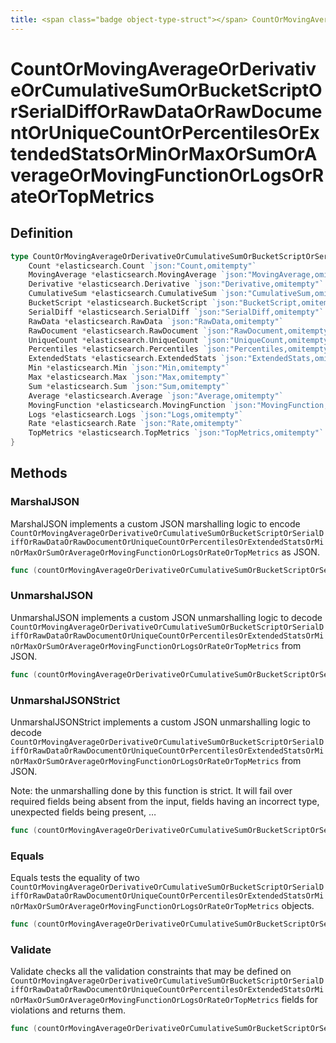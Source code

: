 ```yaml
---
title: <span class="badge object-type-struct"></span> CountOrMovingAverageOrDerivativeOrCumulativeSumOrBucketScriptOrSerialDiffOrRawDataOrRawDocumentOrUniqueCountOrPercentilesOrExtendedStatsOrMinOrMaxOrSumOrAverageOrMovingFunctionOrLogsOrRateOrTopMetrics
---
```

# <span class="badge object-type-struct"></span> CountOrMovingAverageOrDerivativeOrCumulativeSumOrBucketScriptOrSerialDiffOrRawDataOrRawDocumentOrUniqueCountOrPercentilesOrExtendedStatsOrMinOrMaxOrSumOrAverageOrMovingFunctionOrLogsOrRateOrTopMetrics

## Definition

```go
type CountOrMovingAverageOrDerivativeOrCumulativeSumOrBucketScriptOrSerialDiffOrRawDataOrRawDocumentOrUniqueCountOrPercentilesOrExtendedStatsOrMinOrMaxOrSumOrAverageOrMovingFunctionOrLogsOrRateOrTopMetrics struct {
    Count *elasticsearch.Count `json:"Count,omitempty"`
    MovingAverage *elasticsearch.MovingAverage `json:"MovingAverage,omitempty"`
    Derivative *elasticsearch.Derivative `json:"Derivative,omitempty"`
    CumulativeSum *elasticsearch.CumulativeSum `json:"CumulativeSum,omitempty"`
    BucketScript *elasticsearch.BucketScript `json:"BucketScript,omitempty"`
    SerialDiff *elasticsearch.SerialDiff `json:"SerialDiff,omitempty"`
    RawData *elasticsearch.RawData `json:"RawData,omitempty"`
    RawDocument *elasticsearch.RawDocument `json:"RawDocument,omitempty"`
    UniqueCount *elasticsearch.UniqueCount `json:"UniqueCount,omitempty"`
    Percentiles *elasticsearch.Percentiles `json:"Percentiles,omitempty"`
    ExtendedStats *elasticsearch.ExtendedStats `json:"ExtendedStats,omitempty"`
    Min *elasticsearch.Min `json:"Min,omitempty"`
    Max *elasticsearch.Max `json:"Max,omitempty"`
    Sum *elasticsearch.Sum `json:"Sum,omitempty"`
    Average *elasticsearch.Average `json:"Average,omitempty"`
    MovingFunction *elasticsearch.MovingFunction `json:"MovingFunction,omitempty"`
    Logs *elasticsearch.Logs `json:"Logs,omitempty"`
    Rate *elasticsearch.Rate `json:"Rate,omitempty"`
    TopMetrics *elasticsearch.TopMetrics `json:"TopMetrics,omitempty"`
}
```
## Methods

### <span class="badge object-method"></span> MarshalJSON

MarshalJSON implements a custom JSON marshalling logic to encode `CountOrMovingAverageOrDerivativeOrCumulativeSumOrBucketScriptOrSerialDiffOrRawDataOrRawDocumentOrUniqueCountOrPercentilesOrExtendedStatsOrMinOrMaxOrSumOrAverageOrMovingFunctionOrLogsOrRateOrTopMetrics` as JSON.

```go
func (countOrMovingAverageOrDerivativeOrCumulativeSumOrBucketScriptOrSerialDiffOrRawDataOrRawDocumentOrUniqueCountOrPercentilesOrExtendedStatsOrMinOrMaxOrSumOrAverageOrMovingFunctionOrLogsOrRateOrTopMetrics *CountOrMovingAverageOrDerivativeOrCumulativeSumOrBucketScriptOrSerialDiffOrRawDataOrRawDocumentOrUniqueCountOrPercentilesOrExtendedStatsOrMinOrMaxOrSumOrAverageOrMovingFunctionOrLogsOrRateOrTopMetrics) MarshalJSON() ([]byte, error)
```

### <span class="badge object-method"></span> UnmarshalJSON

UnmarshalJSON implements a custom JSON unmarshalling logic to decode `CountOrMovingAverageOrDerivativeOrCumulativeSumOrBucketScriptOrSerialDiffOrRawDataOrRawDocumentOrUniqueCountOrPercentilesOrExtendedStatsOrMinOrMaxOrSumOrAverageOrMovingFunctionOrLogsOrRateOrTopMetrics` from JSON.

```go
func (countOrMovingAverageOrDerivativeOrCumulativeSumOrBucketScriptOrSerialDiffOrRawDataOrRawDocumentOrUniqueCountOrPercentilesOrExtendedStatsOrMinOrMaxOrSumOrAverageOrMovingFunctionOrLogsOrRateOrTopMetrics *CountOrMovingAverageOrDerivativeOrCumulativeSumOrBucketScriptOrSerialDiffOrRawDataOrRawDocumentOrUniqueCountOrPercentilesOrExtendedStatsOrMinOrMaxOrSumOrAverageOrMovingFunctionOrLogsOrRateOrTopMetrics) UnmarshalJSON(raw []byte) error
```

### <span class="badge object-method"></span> UnmarshalJSONStrict

UnmarshalJSONStrict implements a custom JSON unmarshalling logic to decode `CountOrMovingAverageOrDerivativeOrCumulativeSumOrBucketScriptOrSerialDiffOrRawDataOrRawDocumentOrUniqueCountOrPercentilesOrExtendedStatsOrMinOrMaxOrSumOrAverageOrMovingFunctionOrLogsOrRateOrTopMetrics` from JSON.

Note: the unmarshalling done by this function is strict. It will fail over required fields being absent from the input, fields having an incorrect type, unexpected fields being present, …

```go
func (countOrMovingAverageOrDerivativeOrCumulativeSumOrBucketScriptOrSerialDiffOrRawDataOrRawDocumentOrUniqueCountOrPercentilesOrExtendedStatsOrMinOrMaxOrSumOrAverageOrMovingFunctionOrLogsOrRateOrTopMetrics *CountOrMovingAverageOrDerivativeOrCumulativeSumOrBucketScriptOrSerialDiffOrRawDataOrRawDocumentOrUniqueCountOrPercentilesOrExtendedStatsOrMinOrMaxOrSumOrAverageOrMovingFunctionOrLogsOrRateOrTopMetrics) UnmarshalJSONStrict(raw []byte) error
```

### <span class="badge object-method"></span> Equals

Equals tests the equality of two `CountOrMovingAverageOrDerivativeOrCumulativeSumOrBucketScriptOrSerialDiffOrRawDataOrRawDocumentOrUniqueCountOrPercentilesOrExtendedStatsOrMinOrMaxOrSumOrAverageOrMovingFunctionOrLogsOrRateOrTopMetrics` objects.

```go
func (countOrMovingAverageOrDerivativeOrCumulativeSumOrBucketScriptOrSerialDiffOrRawDataOrRawDocumentOrUniqueCountOrPercentilesOrExtendedStatsOrMinOrMaxOrSumOrAverageOrMovingFunctionOrLogsOrRateOrTopMetrics *CountOrMovingAverageOrDerivativeOrCumulativeSumOrBucketScriptOrSerialDiffOrRawDataOrRawDocumentOrUniqueCountOrPercentilesOrExtendedStatsOrMinOrMaxOrSumOrAverageOrMovingFunctionOrLogsOrRateOrTopMetrics) Equals(other CountOrMovingAverageOrDerivativeOrCumulativeSumOrBucketScriptOrSerialDiffOrRawDataOrRawDocumentOrUniqueCountOrPercentilesOrExtendedStatsOrMinOrMaxOrSumOrAverageOrMovingFunctionOrLogsOrRateOrTopMetrics) bool
```

### <span class="badge object-method"></span> Validate

Validate checks all the validation constraints that may be defined on `CountOrMovingAverageOrDerivativeOrCumulativeSumOrBucketScriptOrSerialDiffOrRawDataOrRawDocumentOrUniqueCountOrPercentilesOrExtendedStatsOrMinOrMaxOrSumOrAverageOrMovingFunctionOrLogsOrRateOrTopMetrics` fields for violations and returns them.

```go
func (countOrMovingAverageOrDerivativeOrCumulativeSumOrBucketScriptOrSerialDiffOrRawDataOrRawDocumentOrUniqueCountOrPercentilesOrExtendedStatsOrMinOrMaxOrSumOrAverageOrMovingFunctionOrLogsOrRateOrTopMetrics *CountOrMovingAverageOrDerivativeOrCumulativeSumOrBucketScriptOrSerialDiffOrRawDataOrRawDocumentOrUniqueCountOrPercentilesOrExtendedStatsOrMinOrMaxOrSumOrAverageOrMovingFunctionOrLogsOrRateOrTopMetrics) Validate() error
```

